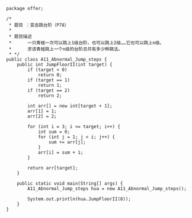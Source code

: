 	package offer;
	
	/*
	 * 题目 ：变态跳台阶（P78）
	 * 
	 * 题目描述
	 * 		一只青蛙一次可以跳上1级台阶，也可以跳上2级……它也可以跳上n级。
	 * 		求该青蛙跳上一个n级的台阶总共有多少种跳法。
	 * */
	public class A11_Abnormal_Jump_steps {
		public int JumpFloorII(int target) {
			if (target < 0)
				return 0;
			if (target == 1)
				return 1;
			if (target == 2)
				return 2;
	
			int arr[] = new int[target + 1];
			arr[1] = 1;
			arr[2] = 2;
	
			for (int i = 3; i <= target; i++) {
				int sum = 0;
				for (int j = 1; j < i; j++) {
					sum += arr[j];
				}
				arr[i] = sum + 1;
			}
	
			return arr[target];
		}
	
		public static void main(String[] args) {
			A11_Abnormal_Jump_steps hua = new A11_Abnormal_Jump_steps();
	
			System.out.println(hua.JumpFloorII(8));
		}
	}
